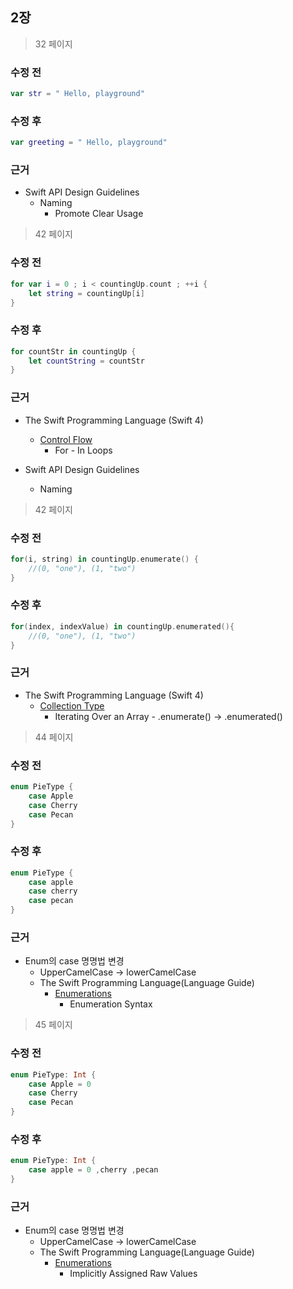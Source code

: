 ## 2장
> 32 페이지

### 수정 전
```swift
var str = " Hello, playground"
```

### 수정 후
```swift
var greeting = " Hello, playground"
```

### 근거
* Swift API Design Guidelines
	* Naming
		* Promote Clear Usage


> 42 페이지

### 수정 전
```swift
for var i = 0 ; i < countingUp.count ; ++i {
	let string = countingUp[i]
}
```


### 수정 후
```swift
for countStr in countingUp {
	let countString = countStr
}
```

### 근거
 * The Swift Programming Language (Swift 4)
 	* [Control Flow](https://developer.apple.com/library/content/documentation/Swift/Conceptual/Swift_Programming_Language/ControlFlow.html)
 		*  For - In Loops
				
 *  Swift API Design Guidelines
 	*  Naming
		








> 42 페이지

### 수정 전 
```swift
for(i, string) in countingUp.enumerate() {
	//(0, "one"), (1, "two")
}
```

### 수정 후
```swift
for(index, indexValue) in countingUp.enumerated(){
	//(0, "one"), (1, "two")
}
```
### 근거
 * The Swift Programming Language (Swift 4)
	* [Collection Type](https://developer.apple.com/library/content/documentation/Swift/Conceptual/Swift_Programming_Language/CollectionTypes.html)
		* Iterating Over an Array - .enumerate() -> .enumerated()









> 44 페이지

### 수정 전
```swift
enum PieType {
    case Apple
    case Cherry
    case Pecan
}
```

### 수정 후
```swift
enum PieType {
    case apple
    case cherry
    case pecan
}
```
### 근거
 * Enum의 case 명명법 변경
	* UpperCamelCase -> lowerCamelCase
	* The Swift Programming Language(Language Guide)
		* [Enumerations](https://developer.apple.com/library/content/documentation/Swift/Conceptual/Swift_Programming_Language/Enumerations.html)
			* Enumeration Syntax
		








> 45 페이지

### 수정 전
```swift
enum PieType: Int {
	case Apple = 0 
	case Cherry 
	case Pecan
}
```

### 수정 후
```swift
enum PieType: Int {
    case apple = 0 ,cherry ,pecan
}
```


### 근거
* Enum의 case 명명법 변경
	* UpperCamelCase -> lowerCamelCase
	* The Swift Programming Language(Language Guide)
		* [Enumerations](https://developer.apple.com/library/content/documentation/Swift/Conceptual/Swift_Programming_Language/Enumerations.html)
			* Implicitly Assigned Raw Values
